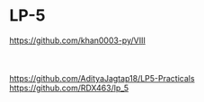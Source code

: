 # LP-5
https://github.com/khan0003-py/VIII<br><br><br><br>
https://github.com/AdityaJagtap18/LP5-Practicals<br>
https://github.com/RDX463/lp_5<br>
